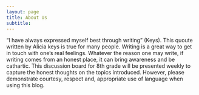 ```yaml
---
layout: page
title: About Us
subtitle:
---
```

“I have always expressed myself best through writing” (Keys).  This quoute written by Alicia keys is true for many people. Writing is a great way to get in touch with one’s real feelings. Whatever the reason one may write, if writing comes from an honest place, it can bring awareness and be cathartic. This discussion board for 8th grade will be presented weekly to capture the honest thoughts on the topics introduced. However, please demonstrate courtesy, respect and, appropriate use of language when using this blog.

